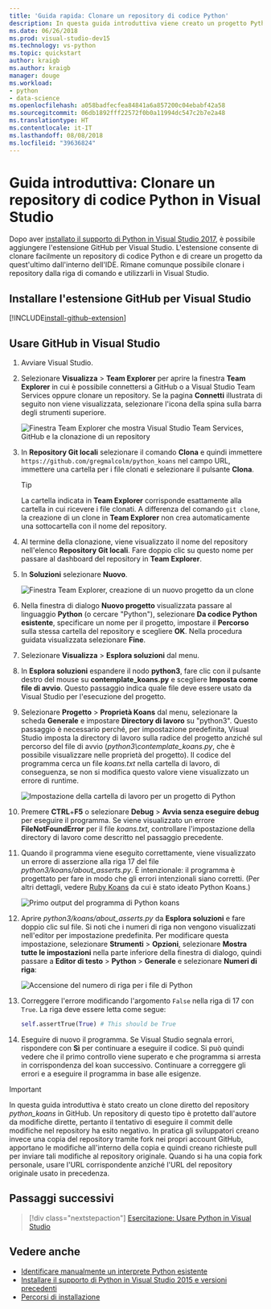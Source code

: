 ```yaml
---
title: 'Guida rapida: Clonare un repository di codice Python'
description: In questa guida introduttiva viene creato un progetto Python in Visual Studio tramite la clonazione del repository koans Python con Visual Studio Team Explorer.
ms.date: 06/26/2018
ms.prod: visual-studio-dev15
ms.technology: vs-python
ms.topic: quickstart
author: kraigb
ms.author: kraigb
manager: douge
ms.workload:
- python
- data-science
ms.openlocfilehash: a058badfecfea84841a6a857200c04ebabf42a58
ms.sourcegitcommit: 06db1892fff22572f0b0a11994dc547c2b7e2a48
ms.translationtype: HT
ms.contentlocale: it-IT
ms.lasthandoff: 08/08/2018
ms.locfileid: "39636824"
---
```

# <a name="quickstart-clone-a-repository-of-python-code-in-visual-studio"></a>Guida introduttiva: Clonare un repository di codice Python in Visual Studio

Dopo aver [installato il supporto di Python in Visual Studio 2017](installing-python-support-in-visual-studio.md), è possibile aggiungere l'estensione GitHub per Visual Studio. L'estensione consente di clonare facilmente un repository di codice Python e di creare un progetto da quest'ultimo dall'interno dell'IDE. Rimane comunque possibile clonare i repository dalla riga di comando e utilizzarli in Visual Studio.

## <a name="install-the-github-extension-for-visual-studio"></a>Installare l'estensione GitHub per Visual Studio

[!INCLUDE[install-github-extension](includes/install-github-extension.md)]

## <a name="work-with-github-in-visual-studio"></a>Usare GitHub in Visual Studio

1. Avviare Visual Studio.

1. Selezionare **Visualizza** > **Team Explorer** per aprire la finestra **Team Explorer** in cui è possibile connettersi a GitHub o a Visual Studio Team Services oppure clonare un repository. Se la pagina **Connetti** illustrata di seguito non viene visualizzata, selezionare l'icona della spina sulla barra degli strumenti superiore.

    ![Finestra Team Explorer che mostra Visual Studio Team Services, GitHub e la clonazione di un repository](media/team-explorer.png)

1. In **Repository Git locali** selezionare il comando **Clona** e quindi immettere `https://github.com/gregmalcolm/python_koans` nel campo URL, immettere una cartella per i file clonati e selezionare il pulsante **Clona**.

    > [!Tip]
    > La cartella indicata in **Team Explorer** corrisponde esattamente alla cartella in cui ricevere i file clonati. A differenza del comando `git clone`, la creazione di un clone in **Team Explorer** non crea automaticamente una sottocartella con il nome del repository.

1. Al termine della clonazione, viene visualizzato il nome del repository nell'elenco **Repository Git locali**. Fare doppio clic su questo nome per passare al dashboard del repository in **Team Explorer**.

1. In **Soluzioni** selezionare **Nuovo**.

    ![Finestra Team Explorer, creazione di un nuovo progetto da un clone](media/team-explorer-new-project.png)

1. Nella finestra di dialogo **Nuovo progetto** visualizzata passare al linguaggio **Python** (o cercare "Python"), selezionare **Da codice Python esistente**, specificare un nome per il progetto, impostare il **Percorso** sulla stessa cartella del repository e scegliere **OK**. Nella procedura guidata visualizzata selezionare **Fine**.

1. Selezionare **Visualizza** > **Esplora soluzioni** dal menu.

1. In **Esplora soluzioni** espandere il nodo **python3**, fare clic con il pulsante destro del mouse su **contemplate_koans.py** e scegliere **Imposta come file di avvio**. Questo passaggio indica quale file deve essere usato da Visual Studio per l'esecuzione del progetto.

1. Selezionare **Progetto** > **Proprietà Koans** dal menu, selezionare la scheda **Generale** e impostare **Directory di lavoro** su "python3". Questo passaggio è necessario perché, per impostazione predefinita, Visual Studio imposta la directory di lavoro sulla radice del progetto anziché sul percorso del file di avvio (*python3\contemplate_koans.py*, che è possibile visualizzare nelle proprietà del progetto). Il codice del programma cerca un file *koans.txt* nella cartella di lavoro, di conseguenza, se non si modifica questo valore viene visualizzato un errore di runtime.

    ![Impostazione della cartella di lavoro per un progetto di Python](media/projects-set-working-directory.png)

1. Premere **CTRL**+**F5** o selezionare **Debug** > **Avvia senza eseguire debug** per eseguire il programma. Se viene visualizzato un errore **FileNotFoundError** per il file *koans.txt*, controllare l'impostazione della directory di lavoro come descritto nel passaggio precedente.

1. Quando il programma viene eseguito correttamente, viene visualizzato un errore di asserzione alla riga 17 del file *python3/koans/about_asserts.py*. È intenzionale: il programma è progettato per fare in modo che gli errori intenzionali siano corretti. (Per altri dettagli, vedere [Ruby Koans](http://rubykoans.com/) da cui è stato ideato Python Koans.)

    ![Primo output del programma di Python koans](media/koans-output.png)

1. Aprire *python3/koans/about_asserts.py* da **Esplora soluzioni** e fare doppio clic sul file. Si noti che i numeri di riga non vengono visualizzati nell'editor per impostazione predefinita. Per modificare questa impostazione, selezionare **Strumenti** > **Opzioni**, selezionare **Mostra tutte le impostazioni** nella parte inferiore della finestra di dialogo, quindi passare a **Editor di testo** > **Python** > **Generale** e selezionare **Numeri di riga**:

    ![Accensione del numero di riga per i file di Python](media/options-general-line-numbers.png)

1. Correggere l'errore modificando l'argomento `False` nella riga di 17 con `True`. La riga deve essere letta come segue:

    ```python
    self.assertTrue(True) # This should be True
    ```

1. Eseguire di nuovo il programma. Se Visual Studio segnala errori, rispondere con **Sì** per continuare a eseguire il codice. Si può quindi vedere che il primo controllo viene superato e che programma si arresta in corrispondenza del koan successivo. Continuare a correggere gli errori e a eseguire il programma in base alle esigenze.

> [!Important]
> In questa guida introduttiva è stato creato un clone diretto del repository *python_koans* in GitHub. Un repository di questo tipo è protetto dall'autore da modifiche dirette, pertanto il tentativo di eseguire il commit delle modifiche nel repository ha esito negativo. In pratica gli sviluppatori creano invece una copia del repository tramite fork nei propri account GitHub, apportano le modifiche all'interno della copia e quindi creano richieste pull per inviare tali modifiche al repository originale. Quando si ha una copia fork personale, usare l'URL corrispondente anziché l'URL del repository originale usato in precedenza.

## <a name="next-steps"></a>Passaggi successivi

> [!div class="nextstepaction"]
> [Esercitazione: Usare Python in Visual Studio](tutorial-working-with-python-in-visual-studio-step-01-create-project.md)

## <a name="see-also"></a>Vedere anche

- [Identificare manualmente un interprete Python esistente](managing-python-environments-in-visual-studio.md#manually-identify-an-existing-environment)
- [Installare il supporto di Python in Visual Studio 2015 e versioni precedenti](installing-python-support-in-visual-studio.md)
- [Percorsi di installazione](installing-python-support-in-visual-studio.md#install-locations)
